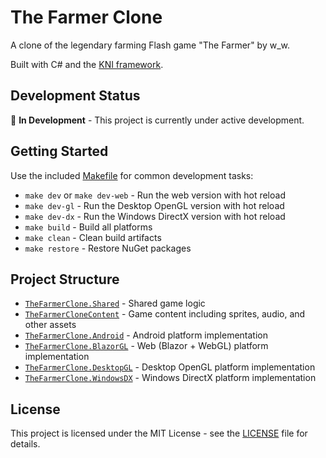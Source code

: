 # The Farmer Clone

A clone of the legendary farming Flash game "The Farmer" by w_w.

Built with C# and the [KNI framework](https://github.com/kniEngine/kni).

## Development Status

🚧 **In Development** - This project is currently under active development.

## Getting Started

Use the included [Makefile](Makefile) for common development tasks:

- `make dev` or `make dev-web` - Run the web version with hot reload
- `make dev-gl` - Run the Desktop OpenGL version with hot reload
- `make dev-dx` - Run the Windows DirectX version with hot reload
- `make build` - Build all platforms
- `make clean` - Clean build artifacts
- `make restore` - Restore NuGet packages

## Project Structure

- [`TheFarmerClone.Shared`](TheFarmerClone.Shared/) - Shared game logic
- [`TheFarmerCloneContent`](TheFarmerCloneContent/) - Game content including sprites, audio, and other assets
- [`TheFarmerClone.Android`](TheFarmerClone.Android/) - Android platform implementation
- [`TheFarmerClone.BlazorGL`](TheFarmerClone.BlazorGL/) - Web (Blazor + WebGL) platform implementation
- [`TheFarmerClone.DesktopGL`](TheFarmerClone.DesktopGL/) - Desktop OpenGL platform implementation
- [`TheFarmerClone.WindowsDX`](TheFarmerClone.WindowsDX/) - Windows DirectX platform implementation

## License

This project is licensed under the MIT License - see the [LICENSE](LICENSE) file for details.
